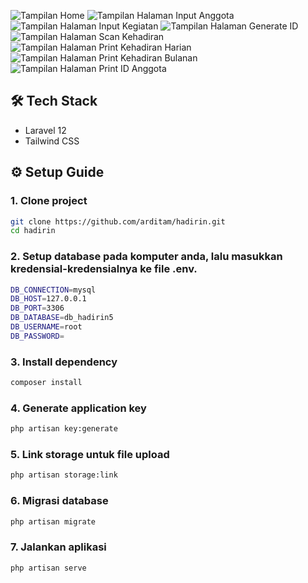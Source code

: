 ![Tampilan Home](https://github.com/arditam/hadirin/blob/main/public/doc/home.jpg)
![Tampilan Halaman Input Anggota](https://github.com/arditam/hadirin/blob/main/public/doc/input_anggota.jpg)
![Tampilan Halaman Input Kegiatan](https://github.com/arditam/hadirin/blob/main/public/doc/input_kegiatan.jpg)
![Tampilan Halaman Generate ID](https://github.com/arditam/hadirin/blob/main/public/doc/generate_id.jpg)
![Tampilan Halaman Scan Kehadiran](https://github.com/arditam/hadirin/blob/main/public/doc/scan_kehadiran.jpg)
![Tampilan Halaman Print Kehadiran Harian](https://github.com/arditam/hadirin/blob/main/public/doc/kehadiran_harian.jpg)
![Tampilan Halaman Print Kehadiran Bulanan](https://github.com/arditam/hadirin/blob/main/public/doc/kehadiran_bulanan.jpg)
![Tampilan Halaman Print ID Anggota](https://github.com/arditam/hadirin/blob/main/public/doc/print_id_anggota.jpg)


## 🛠️ Tech Stack
- Laravel 12
- Tailwind CSS

## ⚙️ Setup Guide

### 1. Clone project
```bash
git clone https://github.com/arditam/hadirin.git
cd hadirin
```

### 2. Setup database pada komputer anda, lalu masukkan kredensial-kredensialnya ke file .env.
```bash
DB_CONNECTION=mysql
DB_HOST=127.0.0.1
DB_PORT=3306
DB_DATABASE=db_hadirin5
DB_USERNAME=root
DB_PASSWORD=
```

### 3. Install dependency
```bash
composer install
```
### 4. Generate application key
```bash
php artisan key:generate
```
### 5. Link storage untuk file upload
```bash
php artisan storage:link
```
### 6. Migrasi database
```bash
php artisan migrate
```
### 7. Jalankan aplikasi
```bash
php artisan serve
```




